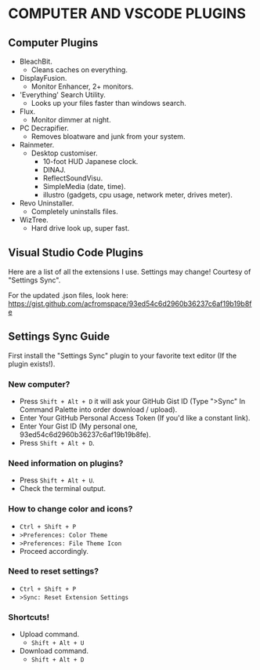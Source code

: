 # COMPUTER AND VSCODE PLUGINS

## Computer Plugins

- BleachBit.
  - Cleans caches on everything.
- DisplayFusion.
  - Monitor Enhancer, 2+ monitors.
- 'Everything' Search Utility.
  - Looks up your files faster than windows search.
- Flux.
  - Monitor dimmer at night.
- PC Decrapifier.
  - Removes bloatware and junk from your system.
- Rainmeter.
  - Desktop customiser.
    - 10-foot HUD Japanese clock.
    - DINAJ.
    - ReflectSoundVisu.
    - SimpleMedia (date, time).
    - illustro (gadgets, cpu usage, network meter, drives meter).
- Revo Uninstaller.
  - Completely uninstalls files.
- WizTree.
  - Hard drive look up, super fast.

## Visual Studio Code Plugins

Here are a list of all the extensions I use. Settings may change! Courtesy of "Settings Sync".

For the updated .json files, look here: https://gist.github.com/acfromspace/93ed54c6d2960b36237c6af19b19b8fe

## Settings Sync Guide

First install the "Settings Sync" plugin to your favorite text editor (If the plugin exists!).

### New computer?

- Press `Shift + Alt + D` it will ask your GitHub Gist ID (Type ">Sync" In Command Palette into order download / upload).
- Enter Your GitHub Personal Access Token (If you'd like a constant link).
- Enter Your Gist ID (My personal one, 93ed54c6d2960b36237c6af19b19b8fe).
- Press `Shift + Alt + D`.

### Need information on plugins?

- Press `Shift + Alt + U`.
- Check the terminal output.

### How to change color and icons?

- `Ctrl + Shift + P`
- `>Preferences: Color Theme`
- `>Preferences: File Theme Icon`
- Proceed accordingly.

### Need to reset settings?

- `Ctrl + Shift + P`
- `>Sync: Reset Extension Settings`

### Shortcuts!

- Upload command.
  - `Shift + Alt + U`
- Download command.
  - `Shift + Alt + D`
